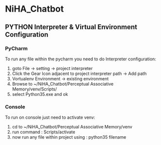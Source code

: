 # NiHA_Chatbot

## PYTHON Interpreter & Virtual Environment Configuration 

### PyCharm
To run any file within the pycharm 
you need to do Interpreter configuration:
1. goto File -> setting -> project interpreter
2. Click the Gear Icon adjacent to project interpreter path -> Add path
3. Vortualenv Environment -> existing environment 
4. Browse to ~/NiHA_Chatbot/Perceptual Associative Memory/venv/Scripts/
5. select Python35.exe and ok 

### Console
To run on console just need to activate venv:
1. cd to ~/NiHA_Chatbot/Perceptual Associative Memory/venv
2. run command : Scripts/activate
3. now run any file within project using : python35 filename
